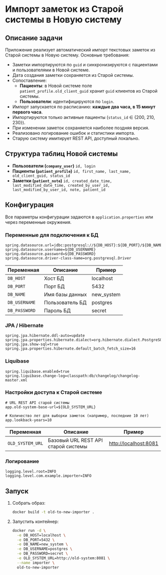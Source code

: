 # Импорт заметок из Старой системы в Новую систему

## Описание задачи

Приложение реализует автоматический импорт текстовых заметок из Старой системы в Новую систему.
Основные требования:

* Заметки импортируются по `guid` и синхронизируются с пациентами и пользователями в Новой системе.
* Дата создания заметки сохраняется из Старой системы.
* Сопоставление:
  * **Пациенты**: в Новой системе поле `patient_profile.old_client_guid` хранит `guid` клиентов из Старой системы.
  * **Пользователи**: идентифицируются по `login`.
* Импорт запускается по расписанию: **каждые два часа, в 15 минут первого часа**.
* Импортируются только активные пациенты (`status_id` ∈ {200, 210, 230}).
* При изменении заметок сохраняется наиболее поздняя версия.
* Реализовано логирование ошибок и статистики импорта.
* Старую систему имитирует REST API, доступный локально.

## Структура таблиц Новой системы

* **Пользователи (`company_user`)**
  `id, login`
* **Пациенты (`patient_profile`)**
  `id, first_name, last_name, old_client_guid, status_id`
* **Заметки (`patient_note`)**
  `id, created_date_time, last_modified_date_time, created_by_user_id, last_modified_by_user_id, note, patient_id`

## Конфигурация

Все параметры конфигурации задаются в `application.properties` или через переменные окружения.

### Переменные для подключения к БД

```properties
spring.datasource.url=jdbc:postgresql://${DB_HOST}:${DB_PORT}/${DB_NAME}
spring.datasource.username=${DB_USERNAME}
spring.datasource.password=${DB_PASSWORD}
spring.datasource.driver-class-name=org.postgresql.Driver
```

| Переменная    | Описание        | Пример      |
| ------------- | --------------- | ----------- |
| `DB_HOST`     | Хост БД         | localhost   |
| `DB_PORT`     | Порт БД         | 5432        |
| `DB_NAME`     | Имя базы данных | new\_system |
| `DB_USERNAME` | Пользователь БД | postgres    |
| `DB_PASSWORD` | Пароль БД       | secret      |

### JPA / Hibernate

```properties
spring.jpa.hibernate.ddl-auto=update
spring.jpa.properties.hibernate.dialect=org.hibernate.dialect.PostgreSQLDialect
spring.jpa.show-sql=true
spring.jpa.properties.hibernate.default_batch_fetch_size=16
```

### Liquibase

```properties
spring.liquibase.enabled=true
spring.liquibase.change-log=classpath:db/changelog/changelog-master.xml
```

### Настройки доступа к Старой системе

```properties
# URL REST API старой системы
app.old-system-base-url=${OLD_SYSTEM_URL}

# Количество лет для выборки заметок (например, последние 10 лет)
app.lookback-years=10
```

| Переменная       | Описание                            | Пример                                         |
| ---------------- | ----------------------------------- | ---------------------------------------------- |
| `OLD_SYSTEM_URL` | Базовый URL REST API старой системы | [http://localhost:8081](http://localhost:8081) |

### Логирование

```properties
logging.level.root=INFO
logging.level.com.example.importer=INFO
```

## Запуск

1. Собрать образ:

   ```bash
   docker build -t old-to-new-importer .
   ```
2. Запустить контейнер:

   ```bash
   docker run -d \
     -e DB_HOST=localhost \
     -e DB_PORT=5432 \
     -e DB_NAME=new_system \
     -e DB_USERNAME=postgres \
     -e DB_PASSWORD=secret \
     -e OLD_SYSTEM_URL=http://old-system:8081 \
     --name importer \
     old-to-new-importer
   ```
